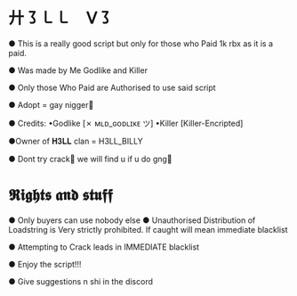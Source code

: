 # 廾㇌㇄㇄ ᐯ㇌

● This is a really good script but only for those who Paid 1k rbx as it is a paid.

● Was made by Me Godlike and Killer

● Only those Who Paid are Authorised to use said script

● Adopt = gay nigger🙏

● Credits:
•Godlike [✗ ᴍʟᴅ_ɢᴏᴅʟɪᴋᴇ ツ]
•Killer [Killer-Encripted]

●Owner of 𝐇𝟑𝐋𝐋 clan = H3LL_BILLY

● Dont try crack🙏 we will find u if u do gng🥀

# 𝕽𝖎𝖌𝖍𝖙𝖘 𝖆𝖓𝖉 𝖘𝖙𝖚𝖋𝖋

● Only buyers can use nobody else
● Unauthorised Distribution of Loadstring is Very strictly prohibited. If caught will mean immediate blacklist

● Attempting to Crack leads in IMMEDIATE blacklist

● Enjoy the script!!!

● Give suggestions n shi in the discord
